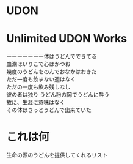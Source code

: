 # UDON
# Unlimited UDON Works
ーーーーーーー体はうどんでできてる  
血潮はいりこで心はかつお  
幾度のうどんをのんでおなかはおきた  
ただ一度も飲まない週はなく  
ただの一度も飲み残しなし  
彼の者は独り うどん粉の岡でうどんに酔う  
故に、生涯に意味はなく  
その体はきっとうどんで出来ていた

# これは何
生命の源のうどんを提供してくれるリスト
